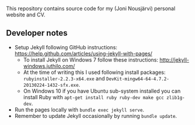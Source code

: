 This repository contains source code for my (Joni Nousjärvi) personal website and CV.

## Developer notes

* Setup Jekyll following GitHub instructions: https://help.github.com/articles/using-jekyll-with-pages/
  * To install Jekyll on Windows 7 follow these instructions: http://jekyll-windows.juthilo.com/
  * At the time of writing this I used following install packages: `rubyinstaller-2.2.3-x64.exe` and `DevKit-mingw64-64-4.7.2-20130224-1432-sfx.exe`.
  * On Windows 10 if you have Ubuntu sub-system installed you can install Ruby with `apt-get install ruby ruby-dev make gcc zlib1g-dev`.
* Run the pages locally with `bundle exec jekyll serve`.
* Remember to update Jekyll occasionally by running `bundle update`.